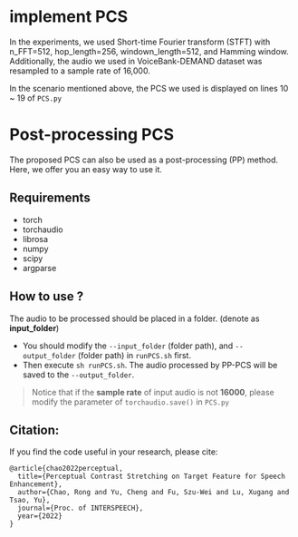 # implement PCS
In the experiments, we used Short-time Fourier transform (STFT) with n_FFT=512, hop_length=256, windown_length=512, and Hamming window. 
Additionally, the audio we used in VoiceBank-DEMAND dataset was resampled to a sample rate of 16,000.
  
In the scenario mentioned above, the PCS we used is displayed on lines 10 ~ 19 of `PCS.py`

# Post-processing PCS

The proposed PCS can also be used as a post-processing (PP) method.  
Here, we offer you an easy way to use it.  

## Requirements
- torch
- torchaudio
- librosa
- numpy
- scipy
- argparse

## How to use ?
The audio to be processed should be placed in a folder. (denote as **input_folder**)  
- You should modify the `--input_folder` (folder path), and `--output_folder` (folder path) in `runPCS.sh` first.
- Then execute `sh runPCS.sh`. The audio processed by PP-PCS will be saved to the `--output_folder`.
  
> Notice that if the **sample rate** of input audio is not **16000**, please modify the parameter of `torchaudio.save()` in `PCS.py`


## Citation:
If you find the code useful in your research, please cite:  
```
@article{chao2022perceptual,  
  title={Perceptual Contrast Stretching on Target Feature for Speech Enhancement},
  author={Chao, Rong and Yu, Cheng and Fu, Szu-Wei and Lu, Xugang and Tsao, Yu},
  journal={Proc. of INTERSPEECH},
  year={2022}
}
```
